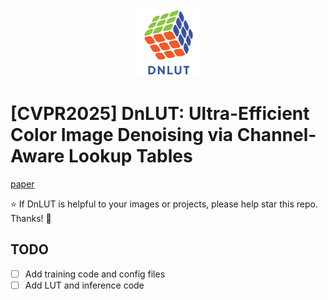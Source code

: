 <p align="center">
  <img src="DnLUT_logo.png" height=110>
</p>

# [CVPR2025] DnLUT: Ultra-Efficient Color Image Denoising via Channel-Aware Lookup Tables

[paper](https://arxiv.org/pdf/2503.15931)

:star: If DnLUT is helpful to your images or projects, please help star this repo. Thanks! :hugs: 

## TODO
- [ ] Add training code and config files
- [ ] Add LUT and inference code
